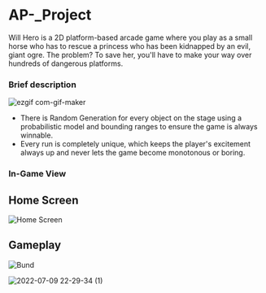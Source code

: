 
# AP-_Project
Will Hero is a 2D platform-based arcade game where you play as a small horse who has to rescue a princess who has been kidnapped by an evil, giant ogre. The problem? To save her, you'll have to make your way over hundreds of dangerous platforms.

### Brief description
![ezgif com-gif-maker](https://user-images.githubusercontent.com/83296467/178116888-ed3a205c-f073-4a26-a7a4-a2adb1fd8a9e.gif)


- There is Random Generation for every object on the stage using a probabilistic model and bounding ranges to ensure the game is always winnable. 
- Every run is completely unique, which keeps the player's excitement always up and never lets the game become monotonous or boring.

### In-Game View


## Home Screen
![Home Screen](https://user-images.githubusercontent.com/83296467/178116194-717aa3ac-5444-4070-acb9-e807dc5028ee.png)

## Gameplay

![Bund](https://user-images.githubusercontent.com/83296467/178119450-089d3e63-2320-49b8-b09a-122f4ee5a7bf.gif)


![2022-07-09 22-29-34 (1)](https://user-images.githubusercontent.com/83296467/178119653-e1a5a913-200a-4ea4-bf7c-ce9ca0ec7a07.gif)
